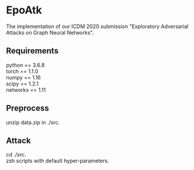 # EpoAtk
The implementation of our ICDM 2020 submission "Exploratory Adversarial Attacks on Graph Neural Networks".
## Requirements
python == 3.6.8  
  torch == 1.1.0  
    numpy == 1.16  
     scipy == 1.2.1  
        networkx == 1.11
## Preprocess
unzip data.zip in ./src. 
## Attack
cd ./src.  
  zsh scripts with default hyper-parameters.
